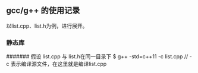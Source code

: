 ## gcc/g++ 的使用记录

以list.cpp、list.h为例，进行展开。

### 静态库
####### 假设 list.cpp 与 list.h在同一目录下
    $ g++ -std=c++11 -c list.cpp
    // -c 表示编译源文件，在这里就是编译list.cpp 
